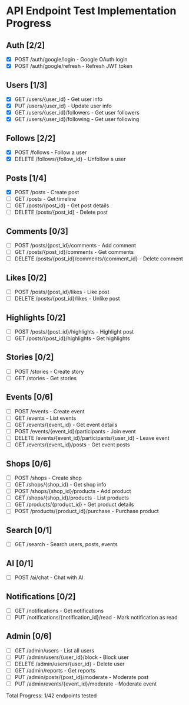 # API Endpoint Test Implementation Progress

## Auth [2/2]
- [x] POST /auth/google/login - Google OAuth login
- [x] POST /auth/google/refresh - Refresh JWT token

## Users [1/3]
- [x] GET /users/{user_id} - Get user info
- [x] PUT /users/{user_id} - Update user info
- [x] GET /users/{user_id}/followers - Get user followers
- [x] GET /users/{user_id}/following - Get user following

## Follows [2/2]
- [x] POST /follows - Follow a user
- [x] DELETE /follows/{follow_id} - Unfollow a user

## Posts [1/4]
- [x] POST /posts - Create post
- [ ] GET /posts - Get timeline
- [ ] GET /posts/{post_id} - Get post details
- [ ] DELETE /posts/{post_id} - Delete post

## Comments [0/3]
- [ ] POST /posts/{post_id}/comments - Add comment
- [ ] GET /posts/{post_id}/comments - Get comments
- [ ] DELETE /posts/{post_id}/comments/{comment_id} - Delete comment

## Likes [0/2]
- [ ] POST /posts/{post_id}/likes - Like post
- [ ] DELETE /posts/{post_id}/likes - Unlike post

## Highlights [0/2]
- [ ] POST /posts/{post_id}/highlights - Highlight post
- [ ] GET /posts/{post_id}/highlights - Get highlights

## Stories [0/2]
- [ ] POST /stories - Create story
- [ ] GET /stories - Get stories

## Events [0/6]
- [ ] POST /events - Create event
- [ ] GET /events - List events
- [ ] GET /events/{event_id} - Get event details
- [ ] POST /events/{event_id}/participants - Join event
- [ ] DELETE /events/{event_id}/participants/{user_id} - Leave event
- [ ] GET /events/{event_id}/posts - Get event posts

## Shops [0/6]
- [ ] POST /shops - Create shop
- [ ] GET /shops/{shop_id} - Get shop info
- [ ] POST /shops/{shop_id}/products - Add product
- [ ] GET /shops/{shop_id}/products - List products
- [ ] GET /products/{product_id} - Get product details
- [ ] POST /products/{product_id}/purchase - Purchase product

## Search [0/1]
- [ ] GET /search - Search users, posts, events

## AI [0/1]
- [ ] POST /ai/chat - Chat with AI

## Notifications [0/2]
- [ ] GET /notifications - Get notifications
- [ ] PUT /notifications/{notification_id}/read - Mark notification as read

## Admin [0/6]
- [ ] GET /admin/users - List all users
- [ ] PUT /admin/users/{user_id}/block - Block user
- [ ] DELETE /admin/users/{user_id} - Delete user
- [ ] GET /admin/reports - Get reports
- [ ] PUT /admin/posts/{post_id}/moderate - Moderate post
- [ ] PUT /admin/events/{event_id}/moderate - Moderate event

Total Progress: 1/42 endpoints tested
